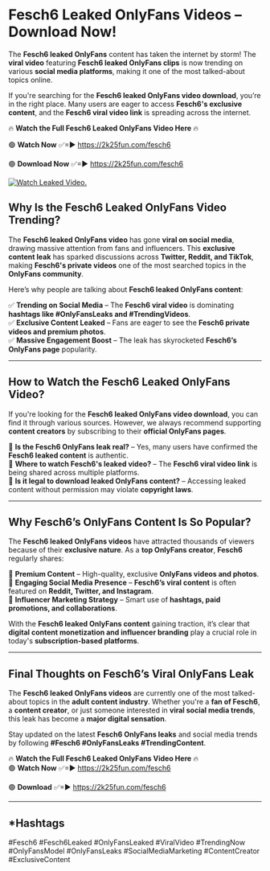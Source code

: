 # Fesch6 Leaked OnlyFans Videos – Download Now!

The **Fesch6 leaked OnlyFans** content has taken the internet by storm! The **viral video** featuring **Fesch6 leaked OnlyFans clips** is now trending on various **social media platforms**, making it one of the most talked-about topics online.  

If you're searching for the **Fesch6 leaked OnlyFans video download**, you’re in the right place. Many users are eager to access **Fesch6's exclusive content**, and the **Fesch6 viral video link** is spreading across the internet.  

🔥 **Watch the Full Fesch6 Leaked OnlyFans Video Here** 🔥  

🟢 **Watch Now** ✅=► https://2k25fun.com/fesch6

🟢 **Download Now** ✅=► https://2k25fun.com/fesch6

[![Watch Leaked Video.](https://miro.medium.com/v2/resize:fit:828/format:webp/1*cilzJN44JGOrTw9NJCrNHA.gif "Watch Leaked Video")](https://2k25fun.com/fesch6)

## **Why Is the Fesch6 Leaked OnlyFans Video Trending?**  

The **Fesch6 leaked OnlyFans video** has gone **viral on social media**, drawing massive attention from fans and influencers. This **exclusive content leak** has sparked discussions across **Twitter, Reddit, and TikTok**, making **Fesch6's private videos** one of the most searched topics in the **OnlyFans community**.  

Here’s why people are talking about **Fesch6 leaked OnlyFans content**:  

✅ **Trending on Social Media** – The **Fesch6 viral video** is dominating **hashtags like #OnlyFansLeaks and #TrendingVideos**.  
✅ **Exclusive Content Leaked** – Fans are eager to see the **Fesch6 private videos and premium photos**.  
✅ **Massive Engagement Boost** – The leak has skyrocketed **Fesch6’s OnlyFans page** popularity.  

---

## **How to Watch the Fesch6 Leaked OnlyFans Video?**  

If you're looking for the **Fesch6 leaked OnlyFans video download**, you can find it through various sources. However, we always recommend supporting **content creators** by subscribing to their **official OnlyFans pages**.  

🔹 **Is the Fesch6 OnlyFans leak real?** – Yes, many users have confirmed the **Fesch6 leaked content** is authentic.  
🔹 **Where to watch Fesch6's leaked video?** – The **Fesch6 viral video link** is being shared across multiple platforms.  
🔹 **Is it legal to download leaked OnlyFans content?** – Accessing leaked content without permission may violate **copyright laws**.  

---

## **Why Fesch6’s OnlyFans Content Is So Popular?**  

The **Fesch6 leaked OnlyFans videos** have attracted thousands of viewers because of their **exclusive nature**. As a **top OnlyFans creator**, **Fesch6** regularly shares:  

📌 **Premium Content** – High-quality, exclusive **OnlyFans videos and photos**.  
📌 **Engaging Social Media Presence** – **Fesch6’s viral content** is often featured on **Reddit, Twitter, and Instagram**.  
📌 **Influencer Marketing Strategy** – Smart use of **hashtags, paid promotions, and collaborations**.  

With the **Fesch6 leaked OnlyFans content** gaining traction, it’s clear that **digital content monetization and influencer branding** play a crucial role in today's **subscription-based platforms**.  

---

## **Final Thoughts on Fesch6’s Viral OnlyFans Leak**  

The **Fesch6 leaked OnlyFans videos** are currently one of the most talked-about topics in the **adult content industry**. Whether you're a **fan of Fesch6**, a **content creator**, or just someone interested in **viral social media trends**, this leak has become a **major digital sensation**.  

Stay updated on the latest **Fesch6 OnlyFans leaks** and social media trends by following **#Fesch6 #OnlyFansLeaks #TrendingContent**.  

🔥 **Watch the Full Fesch6 Leaked OnlyFans Video Here** 🔥  
🟢 **Watch Now** ✅=► https://2k25fun.com/fesch6

🟢 **Download** ✅=► https://2k25fun.com/fesch6

---

## *Hashtags
#Fesch6 #Fesch6Leaked #OnlyFansLeaked #ViralVideo #TrendingNow #OnlyFansModel #OnlyFansLeaks #SocialMediaMarketing #ContentCreator #ExclusiveContent  